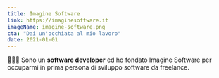 ```yaml
---
title: Imagine Software
link: https://imaginesoftware.it
imageName: imagine-software.png
cta: "Dai un'occhiata al mio lavoro"
date: 2021-01-01
---
```


👨🏻‍💻 Sono un **software developer** ed ho fondato Imagine Software per occuparmi in prima persona di sviluppo software da freelance.